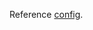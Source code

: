 Reference [config](https://raw.githubusercontent.com/nroggendorff/train-llama/refs/heads/main/config]).
